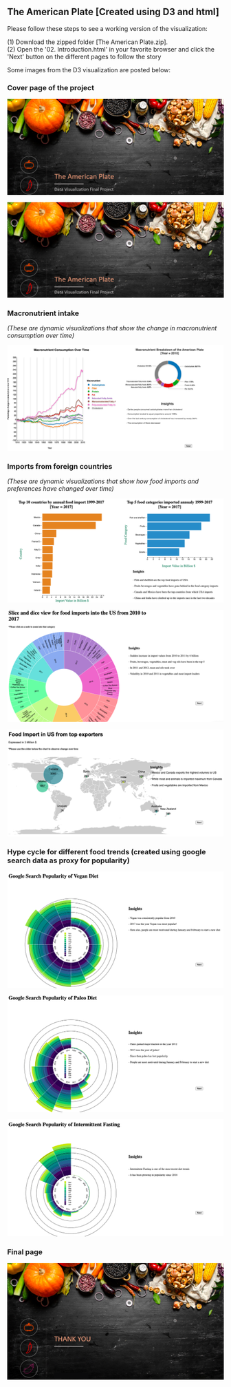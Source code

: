 ## The American Plate [Created using D3 and html]

Please follow these steps to see a working version of the visualization: <br />

  (1) Download the zipped folder [The American Plate.zip]. <br />
  (2) Open the '02. Introduction.html' in your favorite browser and click the 'Next' button on the different pages to follow the story <br />

Some images from the D3 visualization are posted below: <br />

### Cover page of the project <br />

<kbd><img src="https://github.com/Aakanksha1108/D3_Assignment/blob/master/Screen%20Shot%202020-08-02%20at%202.27.32%20PM.png?raw=true" /></kbd>

![alt txt](https://github.com/Aakanksha1108/D3_Assignment/blob/master/Screen%20Shot%202020-08-02%20at%202.27.32%20PM.png?raw=true)

### Macronutrient intake <br />
*(These are dynamic visualizations that show the change in macronutrient consumption over time)* <br />

![alt txt](https://github.com/Aakanksha1108/D3_Assignment/blob/master/Screen%20Shot%202020-08-02%20at%202.28.10%20PM.png?raw=true)

### Imports from foreign countries <br />
*(These are dynamic visualizations that show how food imports and preferences have changed over time)* <br />

![alt txt](https://github.com/Aakanksha1108/D3_Assignment/blob/master/Screen%20Shot%202020-08-02%20at%202.28.32%20PM.png?raw=true)

![alt txt](https://github.com/Aakanksha1108/D3_Assignment/blob/master/Screen%20Shot%202020-08-02%20at%202.28.51%20PM.png?raw=true)

![alt txt](https://github.com/Aakanksha1108/D3_Assignment/blob/master/Screen%20Shot%202020-08-02%20at%202.29.06%20PM.png?raw=true)

### Hype cycle for different food trends (created using google search data as proxy for popularity)

![alt txt](https://github.com/Aakanksha1108/D3_Assignment/blob/master/Screen%20Shot%202020-08-02%20at%202.29.58%20PM.png?raw=true)

![alt txt](https://github.com/Aakanksha1108/D3_Assignment/blob/master/Screen%20Shot%202020-08-02%20at%203.50.31%20PM.png?raw=true)

![alt txt](https://github.com/Aakanksha1108/D3_Assignment/blob/master/Screen%20Shot%202020-08-02%20at%203.50.46%20PM.png?raw=true)

### Final page

![alt txt](https://github.com/Aakanksha1108/D3_Assignment/blob/master/Screen%20Shot%202020-08-02%20at%203.51.04%20PM.png?raw=true)





